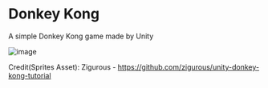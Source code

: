 # Donkey Kong
A simple Donkey Kong game made by Unity

![image](https://user-images.githubusercontent.com/60242731/158279637-0cd340fb-09e8-45fd-82c7-99bb5140823e.png)


Credit(Sprites Asset): Zigurous - https://github.com/zigurous/unity-donkey-kong-tutorial
